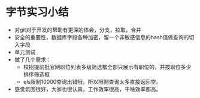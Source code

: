 # 字节实习小结

- 对git对于开发的帮助有更深的体会，分支，拉取，合并
- 安全的重要性，数据库字段各种加密，留一个非敏感信息的hash值做查询的切入字段
- 单元测试
- 做了几个需求：
  - 校招提前批官网职位列表多级筛选框全部只展示有职位的，并按职位多少排序筛选框
  - els限制10000查询出错哦，所以限制查询太多直接返回空。
- 感觉氛围很好，大家也很认真，工作效率很高，干啥效率都高。